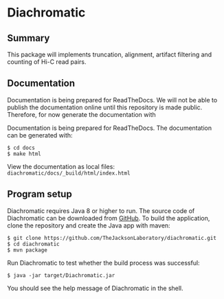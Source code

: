 # Diachromatic

## Summary

This package will implements truncation, alignment, artifact filtering and counting of Hi-C read pairs.

## Documentation
Documentation is being prepared for ReadTheDocs. We will not be able to publish the
documentation online until this repository is made public.
Therefore, for now generate the documentation with

Documentation is being prepared for ReadTheDocs. The documentation can be generated with:

	$ cd docs
	$ make html

View the documentation as local files: ``diachromatic/docs/_build/html/index.html``


## Program setup

Diachromatic requires Java 8 or higher to run. The source code of Diachromatic can be downloaded from [GitHub](https://github.com/TheJacksonLaboratory/diachromatic). To build the application, clone the repository and create the Java app with maven:

    $ git clone https://github.com/TheJacksonLaboratory/diachromatic.git
    $ cd diachromatic
    $ mvn package

Run Diachromatic to test whether the build process was successful:

    $ java -jar target/Diachromatic.jar

You should see the help message of Diachromatic in the shell.
